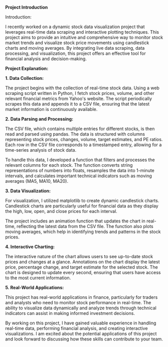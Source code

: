 
**Project Introduction**

Introduction:

I recently worked on a dynamic stock data visualization project that leverages real-time data scraping and interactive plotting techniques. This project aims to provide an intuitive and comprehensive way to monitor stock market trends and visualize stock price movements using candlestick charts and moving averages. By integrating live data scraping, data processing, and visualization, this project offers an effective tool for financial analysis and decision-making.

**Project Explanation:**

**1. Data Collection:**

The project begins with the collection of real-time stock data. Using a web scraping script written in Python, I fetch stock prices, volume, and other relevant financial metrics from Yahoo's website. The script periodically scrapes this data and appends it to a CSV file, ensuring that the latest market information is continuously available.

**2. Data Parsing and Processing:**

The CSV file, which contains multiple entries for different stocks, is then read and parsed using pandas. The data is structured with columns representing stock prices, changes, volume, target estimates, and PE ratios. Each row in the CSV file corresponds to a timestamped entry, allowing for a time-series analysis of stock data.

To handle this data, I developed a function that filters and processes the relevant columns for each stock. The function converts string representations of numbers into floats, resamples the data into 1-minute intervals, and calculates important technical indicators such as moving averages (MA5, MA10, MA20).

**3. Data Visualization:**

For visualization, I utilized matplotlib to create dynamic candlestick charts. Candlestick charts are particularly useful for financial data as they display the high, low, open, and close prices for each interval.

The project includes an animation function that updates the chart in real-time, reflecting the latest data from the CSV file. The function also plots moving averages, which help in identifying trends and patterns in the stock prices.

**4. Interactive Charting:**

The interactive nature of the chart allows users to see up-to-date stock prices and changes at a glance. Annotations on the chart display the latest price, percentage change, and target estimate for the selected stock. The chart is designed to update every second, ensuring that users have access to the most current information.

**5. Real-World Applications:**

This project has real-world applications in finance, particularly for traders and analysts who need to monitor stock performance in real-time. The ability to visualize data dynamically and analyze trends through technical indicators can assist in making informed investment decisions.

By working on this project, I have gained valuable experience in handling real-time data, performing financial analysis, and creating interactive visualizations. I am excited about the potential applications of this project and look forward to discussing how these skills can contribute to your team.
